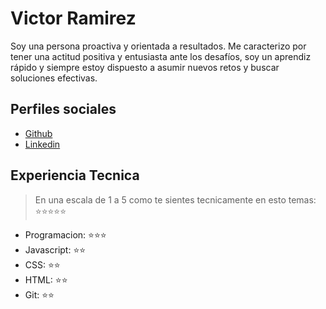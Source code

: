 # Victor Ramirez

Soy una persona proactiva y orientada a resultados. Me caracterizo por tener una actitud positiva y entusiasta ante los desafíos, soy un aprendiz rápido y siempre estoy dispuesto a asumir nuevos retos y buscar soluciones efectivas.
## Perfiles sociales

- [Github](https://github.com/Victormrl17)
- [Linkedin](https://www.linkedin.com/in/victor-manuel-ramirez-lazarte-8049a4193/)

## Experiencia Tecnica

> En una escala de 1 a 5 como te sientes tecnicamente en esto temas: ⭐️⭐️⭐️⭐️⭐️

- Programacion: ⭐️⭐️⭐️
- Javascript: ⭐️⭐️
- CSS: ⭐️⭐️
- HTML: ⭐️⭐️
- Git: ⭐️⭐️

